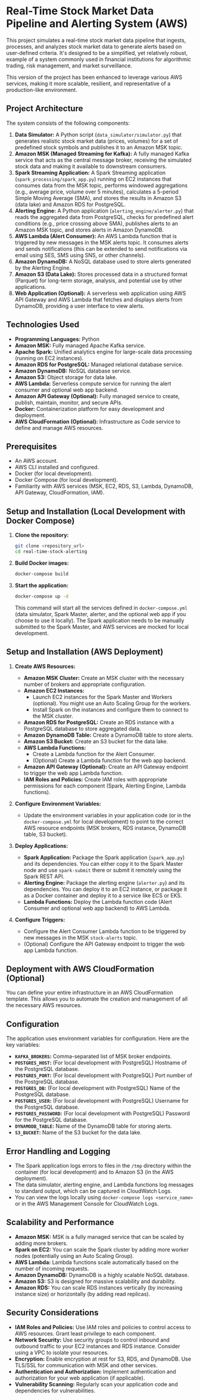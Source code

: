# Real-Time Stock Market Data Pipeline and Alerting System (AWS)

This project simulates a real-time stock market data pipeline that ingests, processes, and analyzes stock market data to generate alerts based on user-defined criteria. It's designed to be a simplified, yet relatively robust, example of a system commonly used in financial institutions for algorithmic trading, risk management, and market surveillance.

This version of the project has been enhanced to leverage various AWS services, making it more scalable, resilient, and representative of a production-like environment.

## Project Architecture

The system consists of the following components:

1.  **Data Simulator:** A Python script (`data_simulator/simulator.py`) that generates realistic stock market data (prices, volumes) for a set of predefined stock symbols and publishes it to an Amazon MSK topic.
2.  **Amazon MSK (Managed Streaming for Kafka):** A fully managed Kafka service that acts as the central message broker, receiving the simulated stock data and making it available to downstream consumers.
3.  **Spark Streaming Application:** A Spark Streaming application (`spark_processing/spark_app.py`) running on EC2 instances that consumes data from the MSK topic, performs windowed aggregations (e.g., average price, volume over 5 minutes), calculates a 5-period Simple Moving Average (SMA), and stores the results in Amazon S3 (data lake) and Amazon RDS for PostgreSQL.
4.  **Alerting Engine:** A Python application (`alerting_engine/alerter.py`) that reads the aggregated data from PostgreSQL, checks for predefined alert conditions (e.g., price crossing above SMA), publishes alerts to an Amazon MSK topic, and stores alerts in Amazon DynamoDB.
5.  **AWS Lambda (Alert Consumer):** An AWS Lambda function that is triggered by new messages in the MSK alerts topic. It consumes alerts and sends notifications (this can be extended to send notifications via email using SES, SMS using SNS, or other channels).
6.  **Amazon DynamoDB:** A NoSQL database used to store alerts generated by the Alerting Engine.
7.  **Amazon S3 (Data Lake):** Stores processed data in a structured format (Parquet) for long-term storage, analysis, and potential use by other applications.
8.  **Web Application (Optional):** A serverless web application using AWS API Gateway and AWS Lambda that fetches and displays alerts from DynamoDB, providing a user interface to view alerts.

## Technologies Used

*   **Programming Languages:** Python
*   **Amazon MSK:** Fully managed Apache Kafka service.
*   **Apache Spark:** Unified analytics engine for large-scale data processing (running on EC2 instances).
*   **Amazon RDS for PostgreSQL:** Managed relational database service.
*   **Amazon DynamoDB:** NoSQL database service.
*   **Amazon S3:** Object storage for data lake.
*   **AWS Lambda:** Serverless compute service for running the alert consumer and optional web app backend.
*   **Amazon API Gateway (Optional):** Fully managed service to create, publish, maintain, monitor, and secure APIs.
*   **Docker:** Containerization platform for easy development and deployment.
*   **AWS CloudFormation (Optional):** Infrastructure as Code service to define and manage AWS resources.

## Prerequisites

*   An AWS account.
*   AWS CLI installed and configured.
*   Docker (for local development).
*   Docker Compose (for local development).
*   Familiarity with AWS services (MSK, EC2, RDS, S3, Lambda, DynamoDB, API Gateway, CloudFormation, IAM).

## Setup and Installation (Local Development with Docker Compose)

1.  **Clone the repository:**

    ```bash
    git clone <repository_url>
    cd real-time-stock-alerting
    ```

2.  **Build Docker images:**

    ```bash
    docker-compose build
    ```

3.  **Start the application:**

    ```bash
    docker-compose up -d
    ```

    This command will start all the services defined in `docker-compose.yml` (data simulator, Spark Master, alerter, and the optional web app if you choose to use it locally). The Spark application needs to be manually submitted to the Spark Master, and AWS services are mocked for local development.

## Setup and Installation (AWS Deployment)

1.  **Create AWS Resources:**
    *   **Amazon MSK Cluster:** Create an MSK cluster with the necessary number of brokers and appropriate configuration.
    *   **Amazon EC2 Instances:**
        *   Launch EC2 instances for the Spark Master and Workers (optional). You might use an Auto Scaling Group for the workers.
        *   Install Spark on the instances and configure them to connect to the MSK cluster.
    *   **Amazon RDS for PostgreSQL:** Create an RDS instance with a PostgreSQL database to store aggregated data.
    *   **Amazon DynamoDB Table:** Create a DynamoDB table to store alerts.
    *   **Amazon S3 Bucket:** Create an S3 bucket for the data lake.
    *   **AWS Lambda Functions:**
        *   Create a Lambda function for the Alert Consumer.
        *   (Optional) Create a Lambda function for the web app backend.
    *   **Amazon API Gateway (Optional):** Create an API Gateway endpoint to trigger the web app Lambda function.
    *   **IAM Roles and Policies:** Create IAM roles with appropriate permissions for each component (Spark, Alerting Engine, Lambda functions).

2.  **Configure Environment Variables:**
    *   Update the environment variables in your application code (or in the `docker-compose.yml` for local development) to point to the correct AWS resource endpoints (MSK brokers, RDS instance, DynamoDB table, S3 bucket).

3.  **Deploy Applications:**
    *   **Spark Application:** Package the Spark application (`spark_app.py`) and its dependencies. You can either copy it to the Spark Master node and use `spark-submit` there or submit it remotely using the Spark REST API.
    *   **Alerting Engine:** Package the alerting engine (`alerter.py`) and its dependencies. You can deploy it to an EC2 instance, or package it as a Docker container and deploy it to a service like ECS or EKS.
    *   **Lambda Functions:** Deploy the Lambda function code (Alert Consumer and optional web app backend) to AWS Lambda.

4.  **Configure Triggers:**
    *   Configure the Alert Consumer Lambda function to be triggered by new messages in the MSK `stock-alerts` topic.
    *   (Optional) Configure the API Gateway endpoint to trigger the web app Lambda function.

## Deployment with AWS CloudFormation (Optional)

You can define your entire infrastructure in an AWS CloudFormation template. This allows you to automate the creation and management of all the necessary AWS resources.

## Configuration

The application uses environment variables for configuration. Here are the key variables:

*   **`KAFKA_BROKERS`:** Comma-separated list of MSK broker endpoints.
*   **`POSTGRES_HOST`:** (For local development with PostgreSQL) Hostname of the PostgreSQL database.
*   **`POSTGRES_PORT`:** (For local development with PostgreSQL) Port number of the PostgreSQL database.
*   **`POSTGRES_DB`:** (For local development with PostgreSQL) Name of the PostgreSQL database.
*   **`POSTGRES_USER`:** (For local development with PostgreSQL) Username for the PostgreSQL database.
*   **`POSTGRES_PASSWORD`:** (For local development with PostgreSQL) Password for the PostgreSQL database.
*   **`DYNAMODB_TABLE`:** Name of the DynamoDB table for storing alerts.
*   **`S3_BUCKET`:** Name of the S3 bucket for the data lake.

## Error Handling and Logging

*   The Spark application logs errors to files in the `/tmp` directory within the container (for local development) and to Amazon S3 (in the AWS deployment).
*   The data simulator, alerting engine, and Lambda functions log messages to standard output, which can be captured in CloudWatch Logs.
*   You can view the logs locally using `docker-compose logs <service_name>` or in the AWS Management Console for CloudWatch Logs.

## Scalability and Performance

*   **Amazon MSK:** MSK is a fully managed service that can be scaled by adding more brokers.
*   **Spark on EC2:** You can scale the Spark cluster by adding more worker nodes (potentially using an Auto Scaling Group).
*   **AWS Lambda:** Lambda functions scale automatically based on the number of incoming requests.
*   **Amazon DynamoDB:** DynamoDB is a highly scalable NoSQL database.
*   **Amazon S3:** S3 is designed for massive scalability and durability.
*   **Amazon RDS:** You can scale RDS instances vertically (by increasing instance size) or horizontally (by adding read replicas).

## Security Considerations

*   **IAM Roles and Policies:** Use IAM roles and policies to control access to AWS resources. Grant least privilege to each component.
*   **Network Security:** Use security groups to control inbound and outbound traffic to your EC2 instances and RDS instance. Consider using a VPC to isolate your resources.
*   **Encryption:** Enable encryption at rest for S3, RDS, and DynamoDB. Use TLS/SSL for communication with MSK and other services.
*   **Authentication and Authorization:** Implement authentication and authorization for your web application (if applicable).
*   **Vulnerability Scanning:** Regularly scan your application code and dependencies for vulnerabilities.
